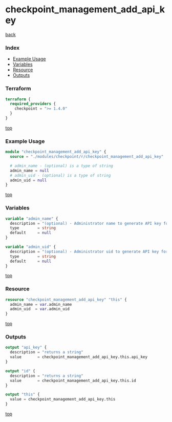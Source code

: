 # checkpoint_management_add_api_key

[back](../checkpoint.md)

### Index

- [Example Usage](#example-usage)
- [Variables](#variables)
- [Resource](#resource)
- [Outputs](#outputs)

### Terraform

```terraform
terraform {
  required_providers {
    checkpoint = ">= 1.4.0"
  }
}
```

[top](#index)

### Example Usage

```terraform
module "checkpoint_management_add_api_key" {
  source = "./modules/checkpoint/r/checkpoint_management_add_api_key"

  # admin_name - (optional) is a type of string
  admin_name = null
  # admin_uid - (optional) is a type of string
  admin_uid = null
}
```

[top](#index)

### Variables

```terraform
variable "admin_name" {
  description = "(optional) - Administrator name to generate API key for."
  type        = string
  default     = null
}

variable "admin_uid" {
  description = "(optional) - Administrator uid to generate API key for."
  type        = string
  default     = null
}
```

[top](#index)

### Resource

```terraform
resource "checkpoint_management_add_api_key" "this" {
  admin_name = var.admin_name
  admin_uid  = var.admin_uid
}
```

[top](#index)

### Outputs

```terraform
output "api_key" {
  description = "returns a string"
  value       = checkpoint_management_add_api_key.this.api_key
}

output "id" {
  description = "returns a string"
  value       = checkpoint_management_add_api_key.this.id
}

output "this" {
  value = checkpoint_management_add_api_key.this
}
```

[top](#index)